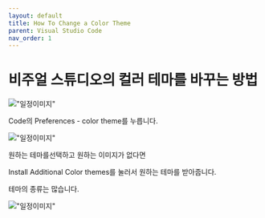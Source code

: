 ```yaml
---
layout: default
title: How To Change a Color Theme
parent: Visual Studio Code
nav_order: 1
---
```

# 비주얼 스튜디오의 컬러 테마를 바꾸는 방법

!["일정이미지"](https://github.com/C0deWave/C0deWave.github.io/blob/master/image/200521/%EC%8A%A4%ED%81%AC%EB%A6%B0%EC%83%B7%202020-05-21%20%EC%98%A4%EC%A0%84%209.53.09.png?raw=true)

Code의 Preferences - color theme를 누릅니다.

!["일정이미지"](https://github.com/C0deWave/C0deWave.github.io/blob/master/image/200521/%EC%8A%A4%ED%81%AC%EB%A6%B0%EC%83%B7%202020-05-21%20%EC%98%A4%EC%A0%84%209.57.05.png?raw=true)

원하는 테마를선택하고 원하는 이미지가 없다면 

Install Additional Color themes를 눌러서 원하는 테마를 받아줍니다.

테마의 종류는 많습니다.

!["일정이미지"](https://github.com/C0deWave/C0deWave.github.io/blob/master/image/200521/%EC%8A%A4%ED%81%AC%EB%A6%B0%EC%83%B7%202020-05-21%20%EC%98%A4%EC%A0%84%209.57.13.png?raw=true)